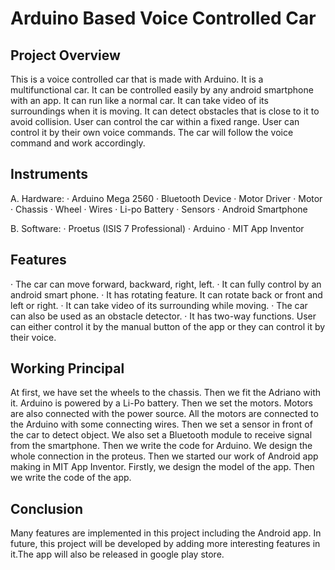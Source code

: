 # Arduino Based Voice Controlled Car

## Project Overview
This is a voice controlled car that is made with Arduino. It is a multifunctional car. It can be controlled easily by any android smartphone with an app. It can run like a normal car. It can take video of its surroundings when it is moving. It can detect obstacles that is close to it to avoid collision. User can control the car within a fixed range. User can control it by their own voice commands. The car will follow the voice command and work accordingly. 

## Instruments
A. Hardware:
·	Arduino Mega 2560
·	Bluetooth Device
·	Motor Driver
·	Motor
·	Chassis 
·	Wheel
·	Wires
·	Li-po Battery
·	Sensors
·	Android Smartphone

B. Software:
·	Proetus (ISIS 7 Professional)
·	Arduino 
·	MIT App Inventor

## Features
·	The car can move forward, backward, right, left.
·	It can fully control by an android smart phone.
·	It has rotating feature. It can rotate back or front and left or right.
·	It can take video of its surrounding while moving. 
·	The car can also be used as an obstacle detector.
·	It has two-way functions. User can either control it by the manual button of the app or they can control it by their voice. 

## Working Principal
At first, we have set the wheels to the chassis. Then we fit the Adriano with it. Arduino is powered by a Li-Po battery. Then we set the motors. Motors are also connected with the power source. All the motors are connected to the Arduino with some connecting wires. Then we set a sensor in front of the car to detect object. We also set a Bluetooth module to receive signal from the smartphone. 
Then we write the code for Arduino. We design the whole connection in the proteus.
Then we started our work of Android app making in MIT App Inventor. Firstly, we design the model of the app. Then we write the code of the app. 

## Conclusion
Many features are implemented in this project including the Android app. In future, this project will be developed by adding more interesting features in it.The app will also be released in google play store. 

